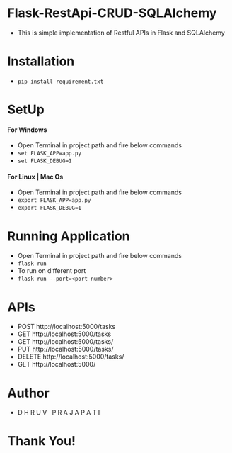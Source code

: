 # Flask-RestApi-CRUD-SQLAlchemy

- This is simple implementation of Restful APIs in Flask and SQLAlchemy

# Installation

- ```pip install requirement.txt```

# SetUp

#### For Windows
- Open Terminal in project path and fire below commands
- ```set FLASK_APP=app.py```
- ```set FLASK_DEBUG=1```

#### For Linux | Mac Os
- Open Terminal in project path and fire below commands
- ```export FLASK_APP=app.py```
- ```export FLASK_DEBUG=1```

# Running Application

- Open Terminal in project path and fire below commands
- ```flask run```
- To run on different port
- ```flask run --port=<port number>```

# APIs

- POST http://localhost:5000/tasks
- GET http://localhost:5000/tasks
- GET http://localhost:5000/tasks/<id>
- PUT http://localhost:5000/tasks/<id>
- DELETE http://localhost:5000/tasks/<id>
- GET http://localhost:5000/

# Author

- D H R U V &nbsp; P R A J A P A T I

# Thank You!